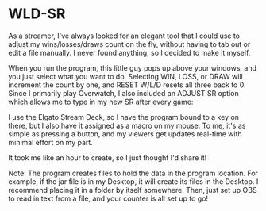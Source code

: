 # WLD-SR

As a streamer, I've always looked for an elegant tool that I could use to adjust my wins/losses/draws count on the fly, without having to tab out or edit a file manually.  I never found anything, so I decided to make it myself.

When you run the program, this little guy pops up above your windows, and you just select what you want to do.  Selecting WIN, LOSS, or DRAW will increment the count by one, and RESET W/L/D resets all three back to 0.  Since I primarily play Overwatch, I also included an ADJUST SR option which allows me to type in my new SR after every game:

I use the Elgato Stream Deck, so I have the program bound to a key on there, but I also have it assigned as a macro on my mouse.  To me, it's as simple as pressing a button, and my viewers get updates real-time with minimal effort on my part.

It took me like an hour to create, so I just thought I'd share it!

Note: The program creates files to hold the data in the program location.  For example, if the jar file is in my Desktop, it will create its files in the Desktop.  I recommend placing it in a folder by itself somewhere.  Then, just set up OBS to read in text from a file, and your counter is all set up to go!
